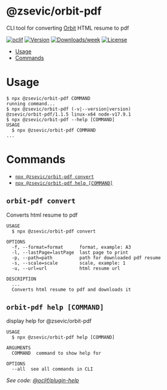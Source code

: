 @zsevic/orbit-pdf
=========

CLI tool for converting [Orbit](https://github.com/sharu725/online-cv) HTML resume to pdf

[![oclif](https://img.shields.io/badge/cli-oclif-brightgreen.svg)](https://oclif.io)
[![Version](https://img.shields.io/npm/v/@zsevic/orbit-pdf.svg)](https://npmjs.org/package/@zsevic/orbit-pdf)
[![Downloads/week](https://img.shields.io/npm/dw/@zsevic/orbit-pdf.svg)](https://www.npmjs.com/package/@zsevic/orbit-pdf)
[![License](https://img.shields.io/npm/l/@zsevic/orbit-pdf.svg)](https://github.com/zsevic/orbit-pdf/blob/master/package.json)

<!-- toc -->
* [Usage](#usage)
* [Commands](#commands)
<!-- tocstop -->
# Usage
<!-- usage -->
```sh-session
$ npx @zsevic/orbit-pdf COMMAND
running command...
$ npx @zsevic/orbit-pdf (-v|--version|version)
@zsevic/orbit-pdf/1.1.5 linux-x64 node-v17.9.1
$ npx @zsevic/orbit-pdf --help [COMMAND]
USAGE
  $ npx @zsevic/orbit-pdf COMMAND
...
```
<!-- usagestop -->
# Commands
<!-- commands -->
* [`npx @zsevic/orbit-pdf convert`](#orbit-pdf-convert)
* [`npx @zsevic/orbit-pdf help [COMMAND]`](#orbit-pdf-help-command)

## `orbit-pdf convert`

Converts html resume to pdf

```
USAGE
  $ npx @zsevic/orbit-pdf convert

OPTIONS
  -f, --format=format      format, example: A3
  -l, --lastPage=lastPage  last page to print
  -p, --path=path          path for downloaded pdf resume
  -s, --scale=scale        scale, example: 1
  -u, --url=url            html resume url

DESCRIPTION
  ...
  Converts html resume to pdf and downloads it
```

## `orbit-pdf help [COMMAND]`

display help for @zsevic/orbit-pdf

```
USAGE
  $ npx @zsevic/orbit-pdf help [COMMAND]

ARGUMENTS
  COMMAND  command to show help for

OPTIONS
  --all  see all commands in CLI
```

_See code: [@oclif/plugin-help](https://github.com/oclif/plugin-help/blob/v3.2.2/src/commands/help.ts)_
<!-- commandsstop -->
